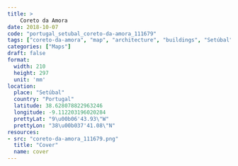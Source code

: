 ```yaml
---
title: > 
    Coreto da Amora
date: 2018-10-07
code: "portugal_setubal_coreto-da-amora_111679"
tags: ["coreto-da-amora", "map", "architecture", "buildings", "Setúbal", "Portugal"]
categories: ["Maps"]
draft: false
format:
  width: 210
  height: 297
  unit: 'mm'
location:
  place: "Setúbal"
  country: "Portugal"
  latitude: 38.628078822963246
  longitude: -9.112203196020284
  prettyLat: "9\u00b06'43.93\"W"
  prettyLon: "38\u00b037'41.08\"N"
resources:
- src: "coreto-da-amora_111679.png"
  title: "Cover"
  name: cover
---
```

